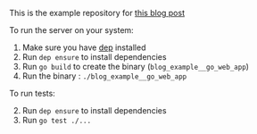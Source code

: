This is the example repository for [this blog post](https://www.sohamkamani.com/blog/2017/09/13/how-to-build-a-web-application-in-golang/)

To run the server on your system:

1. Make sure you have [dep](https://github.com/golang/dep) installed
2. Run `dep ensure` to install dependencies
3. Run `go build` to create the binary (`blog_example__go_web_app`)
4. Run the binary : `./blog_example__go_web_app`

To run tests:

2. Run `dep ensure` to install dependencies
2. Run `go test ./...`
